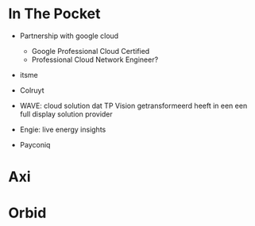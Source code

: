 # In The Pocket

- Partnership with google cloud
	- Google Professional Cloud Certified
	- Professional Cloud Network Engineer?

- itsme
- Colruyt
- WAVE: cloud solution dat TP Vision getransformeerd heeft in een een full display solution provider
- Engie: live energy insights
- Payconiq

# Axi

# Orbid
